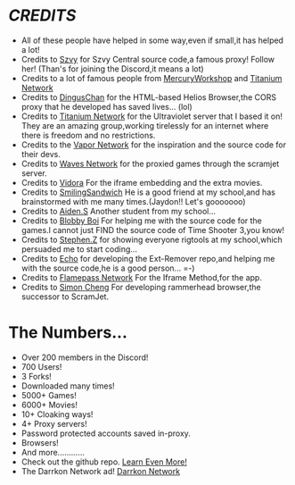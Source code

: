 # ***CREDITS***
- All of these people have helped in some way,even if small,it has helped a lot!
- Credits to [Szvy](https://github.com/szvy) for Szvy Central source code,a famous proxy! Follow her! (Than's for joining the Discord,it means a lot)
- Credits to a lot of famous people from [MercuryWorkshop](https://github.com/MercuryWorkshop) and [Titanium Network](https://docs.titaniumnetwork.org/)
- Credits to [DingusChan](https://github.com/dinguschan-owo) for the HTML-based Helios Browser,the CORS proxy that he developed has saved lives... (lol)
- Credits to [Titanium Network](https://github.com/titaniumnetwork-dev) for the Ultraviolet server that I based it on! They are an amazing group,working tirelessly for an internet where there is freedom and no restrictions.
- Credits to the [Vapor Network](https://vapor.my) for the inspiration and the source code for their devs.
- Credits to [Waves Network](https://usewaves.site) for the proxied games through the scramjet server.
- Credits to [Vidora](https://watch.vidora.su) For the iframe embedding and the extra movies.
- Credits to [SmilingSandwich](https://www.youtube.com/@smilingsandwich) He is a good friend at my school,and has brainstormed with me many times.(Jaydon!! Let's gooooooo)
- Credits to [Aiden.S](https://github.com/nedialosis) Another student from my school...
- Credits to [Blobby Boi](https://github.com/Blobby-Boi) For helping me with the source code for the games.I cannot just FIND the source code of Time Shooter 3,you know!
- Credits to [Stephen.Z](https://github.com/whotheduckisthisaaaaaaaaaaaahhhh) for showing everyone rigtools at my school,which persuaded me to start coding...
- Credits to [Echo](https://github.com/3kh0) for developing the Ext-Remover repo,and helping me with the source code,he is a good person... =-)
- Credits to [Flamepass Network](https://app.flamepass.com/) For the Iframe Method,for the app.
- Credits to [Simon Cheng](https://github.com/binary-person) For developing rammerhead browser,the successor to ScramJet.


# The Numbers...
- Over 200 members in the Discord!
- 700 Users!
- 3 Forks!
- Downloaded many times!
- 5000+ Games!
- 6000+ Movies!
- 10+ Cloaking ways!
- 4+ Proxy servers!
- Password protected accounts saved in-proxy.
- Browsers!
- And more............
- Check out the github repo. [Learn Even More!](https://github.com/Exploit-Master122/Darrkonv6)
- The Darrkon Network ad! [Darrkon Network](https://exploit-master122.github.io/darrkonad/)
